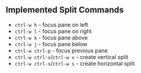 ## Implemented Split Commands

* `ctrl-w h` - focus pane on left
* `ctrl-w l` - focus pane on right
* `ctrl-w k` - focus pane above
* `ctrl-w j` - focus pane below
* `ctrl-w ctrl-p` - focus previous pane
* `ctrl-w ctrl-v`/`ctrl-w v` - create vertical split
* `ctrl-w ctrl-s`/`ctrl-w s` - create horizontal split
